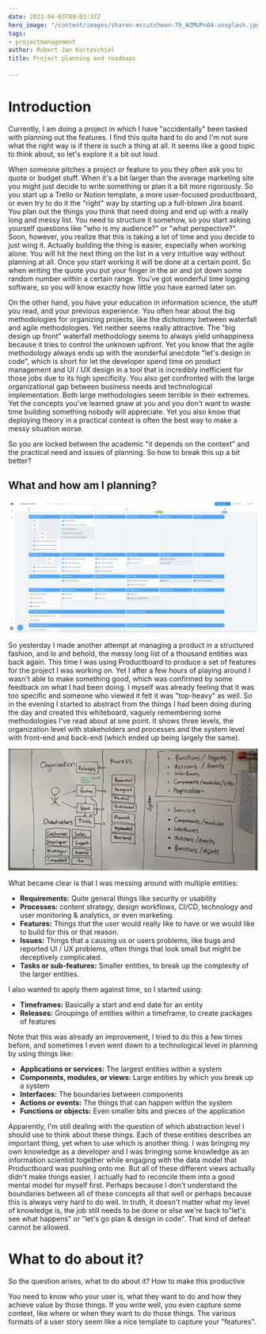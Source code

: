 ```yaml
---
date: 2021-04-03T09:03:37Z
hero_image: "/content/images/sharon-mccutcheon-Th_WZMUPnO4-unsplash.jpg"
tags:
- projectmanagement
author: Robert-Jan Korteschiel
title: Project planning and roadmaps

---
```

# Introduction

Currently, I am doing a project in which I have "accidentally" been tasked with planning out the features. I find this quite hard to do and I'm not sure what the right way is if there is such a thing at all. It seems like a good topic to think about, so let's explore it a bit out loud.

When someone pitches a project or feature to you they often ask you to quote or budget stuff. When it's a bit larger than the average marketing site you might just decide to write something or plan it a bit more rigorously. So you start up a Trello or Notion template, a more user-focused productboard, or even try to do it the "right" way by starting up a full-blown Jira board. You plan out the things you think that need doing and end up with a really long and messy list. You need to structure it somehow, so you start asking yourself questions like "who is my audience?" or "what perspective?". Soon, however, you realize that this is taking a lot of time and you decide to just wing it. Actually building the thing is easier, especially when working alone. You will hit the next thing on the list in a very intuitive way without planning at all. Once you start working it will be done at a certain point. So when writing the quote you put your finger in the air and jot down some random number within a certain range. You've got wonderful time logging software, so you will know exactly how little you have earned later on.

On the other hand, you have your education in information science, the stuff you read, and your previous experience. You often hear about the big methodologies for organizing projects, like the dichotomy between waterfall and agile methodologies. Yet neither seems really attractive. The "big design up front" waterfall methodology seems to always yield unhappiness because it tries to control the unknown upfront. Yet you know that the agile methodology always ends up with the wonderful anecdote "let's design in code", which is short for let the developer spend time on product management and UI / UX design in a tool that is incredibly inefficient for those jobs due to its high specificity. You also get confronted with the large organizational gap between business needs and technological implementation. Both large methodologies seem terrible in their extremes. Yet the concepts you've learned gnaw at you and you don't want to waste time building something nobody will appreciate. Yet you also know that deploying theory in a practical context is often the best way to make a messy situation worse. 

So you are locked between the academic "it depends on the context" and the practical need and issues of planning. So how to break this up a bit better?

## What and how am I planning?

![](/content/images/microsoftteams-image.png)

So yesterday I made another attempt at managing a product in a structured fashion, and lo and behold, the messy long list of a thousand entities was back again. This time I was using Productboard to produce a set of features for the project I was working on. Yet I after a few hours of playing around I wasn't able to make something good, which was confirmed by some feedback on what I had been doing. I myself was already feeling that it was too specific and someone who viewed it felt it was "top-heavy" as well. So in the evening I started to abstract from the things I had been doing during the day and created this whiteboard, vaguely remembering some methodologies I've read about at one point. It shows three levels, the organization level with stakeholders and processes and the system level with front-end and back-end (which ended up being largely the same).

![](/content/images/img_0975.jpeg)

What became clear is that I was messing around with multiple entities:

* **Requirements:** Quite general things like security or usability
* **Processes:** content strategy, design workflows, CI/CD, technology and user monitoring & analytics, or even marketing.
* **Features:** Things that the user would really like to have or we would like to build for this or that reason.
* **Issues:** Things that a causing us or users problems, like bugs and reported UI / UX problems, often things that look small but might be deceptively complicated.
* **Tasks or sub-features:** Smaller entities, to break up the complexity of the larger entities.

I also wanted to apply them against time, so I started using:

* **Timeframes:** Basically a start and end date for an entity
* **Releases:** Groupings of entities within a timeframe, to create packages of features

Note that this was already an improvement, I tried to do this a few times before, and sometimes I even went down to a technological level in planning by using things like:

* **Applications or services:** The largest entities within a system
* **Components, modules, or views:** Large entities by which you break up a system
* **Interfaces:** The boundaries between components
* **Actions or events:** The things that can happen within the system
* **Functions or objects:** Even smaller bits and pieces of the application

Apparently, I'm still dealing with the question of which abstraction level I should use to think about these things. Each of these entities describes an important thing, yet when to use which is another thing. I was bringing my own knowledge as a developer and I was bringing some knowledge as an information scientist together while engaging with the data model that Productboard was pushing onto me. But all of these different views actually didn't make things easier, I actually had to reconcile them into a good mental model for myself first. Perhaps because I don't understand the boundaries between all of these concepts all that well or perhaps because this is always very hard to do well. In truth, it doesn't matter what my level of knowledge is, the job still needs to be done or else we're back to"let's see what happens" or "let's go plan & design in code". That kind of defeat cannot be allowed.

# What to do about it?

So the question arises, what to do about it? How to make this productive

 You need to know who your user is, what they want to do and how they achieve value by those things. If you write well, you even capture some context, like where or when they want to do those things. The various formats of a user story seem like a nice template to capture your "features". 